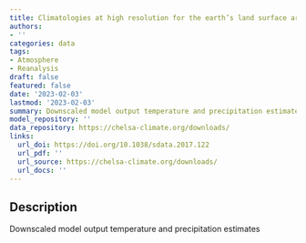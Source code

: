 ```yaml
---
title: Climatologies at high resolution for the earth’s land surface areas (CHELSA)
authors:
- ''
categories: data
tags:
- Atmosphere
- Reanalysis
draft: false
featured: false
date: '2023-02-03'
lastmod: '2023-02-03'
summary: Downscaled model output temperature and precipitation estimates
model_repository: ''
data_repository: https://chelsa-climate.org/downloads/
links:
  url_doi: https://doi.org/10.1038/sdata.2017.122
  url_pdf: ''
  url_source: https://chelsa-climate.org/downloads/
  url_docs: ''
---
```


## Description

Downscaled model output temperature and precipitation estimates


